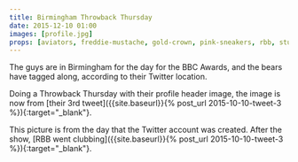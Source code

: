 ```yaml
---
title: Birmingham Throwback Thursday
date: 2015-12-10 01:00
images: [profile.jpg]
props: [aviators, freddie-mustache, gold-crown, pink-sneakers, rbb, studded-black-choker, us-marine-corps-costume, white-shirt, ]
---
```

The guys are in Birmingham for the day for the BBC Awards, and the bears have tagged along, according to their Twitter location.

Doing a Throwback Thursday with their profile header image, the image is now from [their 3rd tweet]({{site.baseurl}}{% post_url 2015-10-10-tweet-3 %}){:target="_blank"}.

This picture is from the day that the Twitter account was created. After the show, [RBB went clubbing]({{site.baseurl}}{% post_url 2015-10-10-tweet-3 %}){:target="_blank"}.
